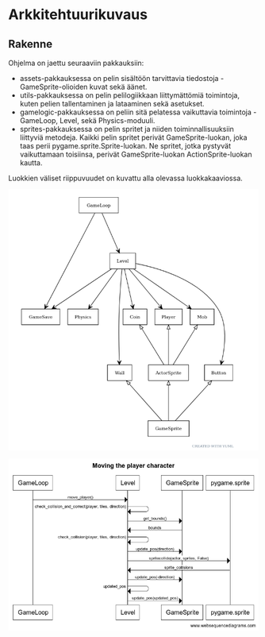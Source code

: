 # Arkkitehtuurikuvaus

## Rakenne

Ohjelma on jaettu seuraaviin pakkauksiin:
- assets-pakkauksessa on pelin sisältöön tarvittavia tiedostoja - GameSprite-olioiden kuvat sekä äänet.
- utils-pakkauksessa on pelin pelilogiikkaan liittymättömiä toimintoja, kuten pelien tallentaminen ja lataaminen sekä asetukset.
- gamelogic-pakkauksessa on peliin sitä pelatessa vaikuttavia toimintoja - GameLoop, Level, sekä Physics-moduuli.
- sprites-pakkauksessa on pelin spritet ja niiden toiminnallisuuksiin liittyviä metodeja. Kaikki pelin spritet perivät GameSprite-luokan, joka taas perii pygame.sprite.Sprite-luokan. Ne spritet, jotka pystyvät vaikuttamaan toisiinsa, perivät GameSprite-luokan ActionSprite-luokan kautta.

Luokkien väliset riippuvuudet on kuvattu alla olevassa luokkakaaviossa.

![UML graph](https://github.com/WitCanStain/ot2021/blob/master/documentation/kuvat/uml.png)

![WebSequence](https://github.com/WitCanStain/ot2021/blob/master/documentation/Moving%20the%20player%20character.png)
